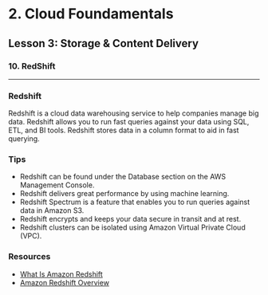 # 2. Cloud Foundamentals 

## Lesson 3: Storage & Content Delivery 


### 10. RedShift

___

### Redshift
Redshift is a cloud data warehousing service to help companies manage big data. Redshift allows you to run fast queries against your data using SQL, ETL, and BI tools. Redshift stores data in a column format to aid in fast querying.

### Tips
* Redshift can be found under the Database section on the AWS Management Console.
* Redshift delivers great performance by using machine learning.
* Redshift Spectrum is a feature that enables you to run queries against data in Amazon S3.
* Redshift encrypts and keeps your data secure in transit and at rest.
* Redshift clusters can be isolated using Amazon Virtual Private Cloud (VPC).

### Resources
* [What Is Amazon Redshift](https://docs.aws.amazon.com/redshift/latest/mgmt/welcome.html)
* [Amazon Redshift Overview](https://aws.amazon.com/redshift/)

